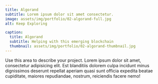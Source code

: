 ```yaml
---
title: Algorand
subtitle: Lorem ipsum dolor sit amet consectetur.
image: assets/img/portfolio/02-algorand-full.jpg
alt: Keep Exploring

caption:
  title: Algorand
  subtitle: Helping with this emerging blockchain
  thumbnail: assets/img/portfolio/02-algorand-thumbnail.jpg
---
```

Use this area to describe your project. Lorem ipsum dolor sit amet, consectetur adipisicing elit. Est blanditiis dolorem culpa incidunt minus dignissimos deserunt repellat aperiam quasi sunt officia expedita beatae cupiditate, maiores repudiandae, nostrum, reiciendis facere nemo!
